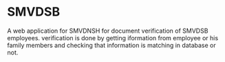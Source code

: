 # SMVDSB 
A web application for SMVDNSH for document verification of SMVDSB employees. verification is done by getting iformation from employee or his family members and checking that information is matching in database or not.
